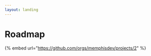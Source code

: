 ```yaml
---
layout: landing
---
```


# Roadmap

{% embed url="https://github.com/orgs/memphisdev/projects/2" %}
